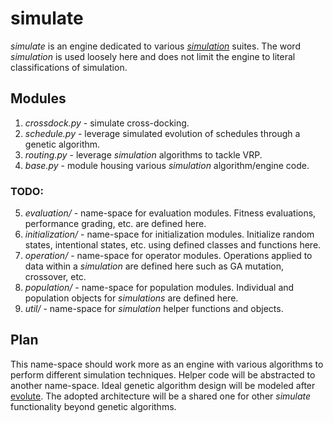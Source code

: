 # simulate
*simulate* is an engine dedicated to various
*[simulation](https://en.wikipedia.org/wiki/Simulation)* suites. The word
*simulation* is used loosely here and does not limit the engine to literal
classifications of simulation.

## Modules
1. *crossdock.py* - simulate cross-docking.
2. *schedule.py* - leverage simulated evolution of schedules through a genetic
algorithm.
3. *routing.py* - leverage *simulation* algorithms to tackle VRP.
4. *base.py* - module housing various *simulation* algorithm/engine code.

### TODO:
5. *evaluation/* - name-space for evaluation modules. Fitness evaluations,
performance grading, etc. are defined here.
6. *initialization/* - name-space for initialization modules. Initialize random
states, intentional states, etc. using defined classes and functions here.
7. *operation/* - name-space for operator modules. Operations applied to data
within a *simulation* are defined here such as GA mutation, crossover, etc.
8. *population/* - name-space for population modules. Individual and population
objects for *simulations* are defined here.
9. *util/* - name-space for *simulation* helper functions and objects.

## Plan
This name-space should work more as an engine with various algorithms to perform
different simulation techniques. Helper code will be abstracted to another
name-space. Ideal genetic algorithm design will be modeled after
[evolute](https://github.com/csxeba/evolute). The adopted architecture will
be a shared one for other *simulate* functionality beyond genetic algorithms.
